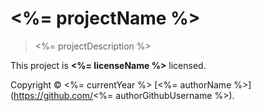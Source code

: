 # <%= projectName %>
> <%= projectDescription %>

This project is **<%= licenseName %>** licensed.

Copyright © <%= currentYear %> [<%= authorName %>](https://github.com/<%= authorGithubUsername %>).
